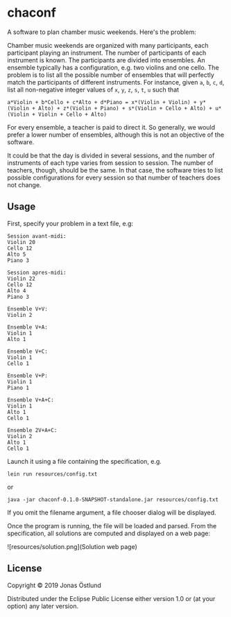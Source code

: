# chaconf

A software to plan chamber music weekends. Here's the problem:

Chamber music weekends are organized with many participants, each participant playing an instrument. The number of participants of each instrument is known.
The participants are divided into ensembles. An ensemble typically has a configuration, e.g. two violins and one cello. The problem is to list all the possible number of ensembles that will perfectly match the participants of different instruments. For instance, given ```a```, ```b```, ```c```, ```d```, list all non-negative integer values of ```x```, ```y```, ```z```, ```s```, ```t```, ```u``` such that

```
a*Violin + b*Cello + c*Alto + d*Piano = x*(Violin + Violin) + y*(Violin + Alto) + z*(Violin + Piano) + s*(Violin + Cello + Alto) + u*(Violin + Violin + Cello + Alto)
```
For every ensemble, a teacher is paid to direct it. So generally, we would prefer a lower number of ensembles, although this is not an objective of the software.

It could be that the day is divided in several sessions, and the number of instruments of each type varies from session to session. The number of teachers, though, should be the same. In that case, the software tries to list possible configurations for every session so that number of teachers does not change.

## Usage
First, specify your problem in a text file, e.g:
```
Session avant-midi:
Violin 20
Cello 12
Alto 5
Piano 3

Session apres-midi:
Violin 22
Cello 12
Alto 4
Piano 3

Ensemble V+V:
Violin 2

Ensemble V+A:
Violin 1
Alto 1

Ensemble V+C:
Violin 1
Cello 1

Ensemble V+P:
Violin 1
Piano 1

Ensemble V+A+C:
Violin 1
Alto 1
Cello 1

Ensemble 2V+A+C:
Violin 2
Alto 1
Cello 1
```

Launch it using a file containing the specification, e.g.
```
lein run resources/config.txt
```
or
```
java -jar chaconf-0.1.0-SNAPSHOT-standalone.jar resources/config.txt
```
If you omit the filename argument, a file chooser dialog will be displayed.

Once the program is running, the file will be loaded and parsed. From the specification, all solutions are computed and displayed on a web page:

![resources/solution.png](Solution web page)

## License

Copyright © 2019 Jonas Östlund

Distributed under the Eclipse Public License either version 1.0 or (at
your option) any later version.
